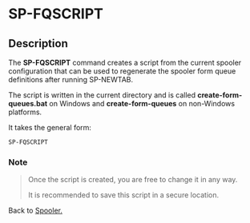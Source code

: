 # SP-FQSCRIPT

<PageHeader />

## Description

The **SP-FQSCRIPT** command creates a script from the current spooler configuration that can be used to regenerate the spooler form queue definitions after running SP-NEWTAB.

The script is written in the current directory and is called **create-form-queues.bat** on Windows and **create-form-queues** on non-Windows platforms.

It takes the general form:

```
SP-FQSCRIPT
```

### Note
>
> Once the script is created, you are free to change it in any way.
>
> It is recommended to save this script in a secure location.

Back to [Spooler.](./../jbase-spooler/README.md)

<PageFooter />
